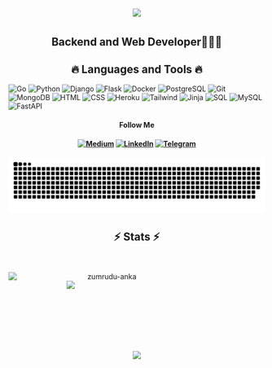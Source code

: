 <h1 align="center">
  <a href="https://git.io/typing-svg">
    <img src="https://readme-typing-svg.herokuapp.com/?lines=Hi+There!+🌚;+I'm+Dmitrii+Kumancev!;&center=true&size=30">
  </a>
</h1>

<h2 align="center"> Backend and Web Developer👨🏼‍💻 </h2>

<h2 align="center">🔥 Languages and Tools 🔥</h2>

![Go](https://img.shields.io/badge/-go-090909?style=for-the-badge&logo=go)
![Python](https://img.shields.io/badge/-python-090909?style=for-the-badge&logo=python)
![Django](https://img.shields.io/badge/-django-090909?style=for-the-badge&logo=django)
![Flask](https://img.shields.io/badge/-flask-090909?style=for-the-badge&logo=flask)
![Docker](https://img.shields.io/badge/docker-090909?style=for-the-badge&logo=docker&logoColor=red)
![PostgreSQL](https://img.shields.io/badge/PostgreSQL-090909?style=for-the-badge&logo=postgresql)
![Git](https://img.shields.io/badge/-git-090909?style=for-the-badge&logo=git)
![MongoDB](https://img.shields.io/badge/-mongodb-090909?style=for-the-badge&logo=mongodb)
![HTML](https://img.shields.io/badge/-html-090909?style=for-the-badge&logo=html5)
![CSS](https://img.shields.io/badge/-css-090909?style=for-the-badge&logo=css3)
![Heroku](https://img.shields.io/badge/-Heroku-090909?style=for-the-badge&logo=heroku)
![Tailwind](https://img.shields.io/badge/Tailwind_CSS-090909?style=for-the-badge&logo=tailwind-css)
![Jinja](https://img.shields.io/badge/Jinja-090909?style=for-the-badge&logo=jinja)
![SQL](https://img.shields.io/badge/SQL-090909?style=for-the-badge&logo=sql)
![MySQL](https://img.shields.io/badge/MySQL-090909?style=for-the-badge&logo=mysql)
![FastAPI](https://img.shields.io/badge/FastAPI-090909?style=for-the-badge&logo=fastapi)

<div align="center">
<h4>Follow Me<h4>

[![Medium](https://img.shields.io/badge/Medium-090909?style=for-the-badge&logo=medium&logoColor=white)](https://medium.com/@dmitrijkumancev571)
[![LinkedIn](https://img.shields.io/badge/LinkedIn-090909?style=for-the-badge&logo=linkedin&logoColor=white)](https://www.linkedin.com)
[![Telegram](https://img.shields.io/badge/-telegram-090909?style=for-the-badge&logo=telegram&logoColor=ffc0cb)](https://t.me/DKumantsev)
<br>
</div>

<picture>
  <source media="(prefers-color-scheme: dark)" srcset="https://github.com/DmitriiKumancev/DmitriiKumancev/blob/output/github-contribution-grid-snake-dark.svg">
  <source media="(prefers-color-scheme: light)" srcset="https://github.com/DmitriiKumancev/DmitriiKumancev/blob/output/github-contribution-grid-snake-dark.svg">
  <img alt="github contribution grid snake animation" src="https://github.com/DmitriiKumancev/DmitriiKumancev/blob/output/github-contribution-grid-snake-dark.svg">
</picture>


<h2 align="center">⚡ Stats ⚡</h2>
<br>
<p align=center>
  <div align=center>
    <a href="https://github.com/denvercoder1/github-readme-streak-stats" title="Go to Source">
      <img align="left" width=390 src="https://github-readme-streak-stats.herokuapp.com/?user=DmitriiKumancev&theme=react&border=61dafb&hide_border=true" alt="zumrudu-anka" />
    </a>
    <a href="https://github.com/anuraghazra/github-readme-stats" title="Go to Source">
      <img align="right" width=390 src="https://github-readme-stats.vercel.app/api?username=DmitriiKumancev&show_icons=true&theme=react&border_color=61dafb&hide_border=true" />
    </a>
  </div>
  <br><br><br><br><br><br><br><br><br>
  <div align=center>
    <a href="https://github.com/anuraghazra/github-readme-stats">
      <img width=325 align="center" src="https://github-readme-stats.vercel.app/api/top-langs/?username=DmitriiKumancev&hide=c%23,powershell,Mathematica,Ruby,Objective-C,Objective-C%2b%2b,Cuda&title_color=61dafb&text_color=ffffff&icon_color=61dafb&bg_color=20232a&langs_count=8&layout=compact&border_color=61dafb&hide_border=true" />
    </a>
  </div>
  <br>
  <br>
  <br>
</p>







<!--
### Stats

[![Anurag's GitHub stats](https://github-readme-stats.vercel.app/api?username=DmitriiKumancev&show_icons=true&hide=prs,contribs&theme=tokyonight)](https://github.com/anuraghazra/github-readme-stats)
[![Top Langs](https://github-readme-stats.vercel.app/api/top-langs/?username=DmitriiKumancev&theme=tokyonight&layout=compact)](https://github.com/anuraghazra/github-readme-stats)
-->



<!--
**DmitriiKumancev/DmitriiKumancev** is a ✨ _special_ ✨ repository because its `README.md` (this file) appears on your GitHub profile.

Here are some ideas to get you started:

- 🔭 I’m currently working on ...
- 🌱 I’m currently learning ...
- 👯 I’m looking to collaborate on ...
- 🤔 I’m looking for help with ...
- 💬 Ask me about ...
- 📫 How to reach me: ...
- 😄 Pronouns: ...
- ⚡ Fun fact: ...
-->
